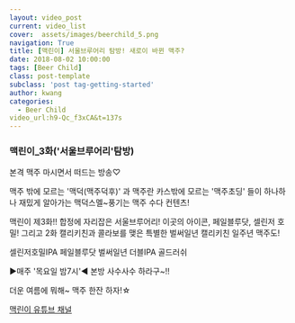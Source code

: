 ```yaml
---
layout: video_post
current: video_list
cover:  assets/images/beerchild_5.png
navigation: True
title: [맥린이] 서울브루어리 탐방! 새로이 바뀐 맥주?
date: 2018-08-02 10:00:00
tags: [Beer Child]
class: post-template
subclass: 'post tag-getting-started'
author: kwang
categories:
  - Beer Child
video_url:h9-Qc_f3xCA&t=137s
---
```


### **맥린이_3화('서울브루어리'탐방)** 

본격 맥주 마시면서 떠드는 방송♡

맥주 밖에 모르는 '맥덕(맥주덕후)' 과
맥주란 카스밖에 모르는 '맥주초딩' 들이 
하나하나 재밌게 알아가는
맥덕스멜~풍기는 맥주 수다 컨텐츠!

맥린이 제3화!! 
합정에 자리잡은 서울브루어리! 
이곳의 아이콘, 페일블루닷, 셀린저 호밀! 
그리고 2화 캘리키친과 콜라보를 맺은
특별한 벌써일년 캘리키친 일주년 맥주도!

셀린저호밀IPA
페일블루닷
벌써일년 더블IPA 
골드러쉬

 ▶매주 '목요일 밤7시'◀ 
본방 사수사수 하라구~!!

더운 여름에 뭐해~ 
맥주 한잔 하자!☆

[맥린이 유튜브 채널](https://www.youtube.com/channel/UCKWclNzINS9c_b4QIP5OCQA)